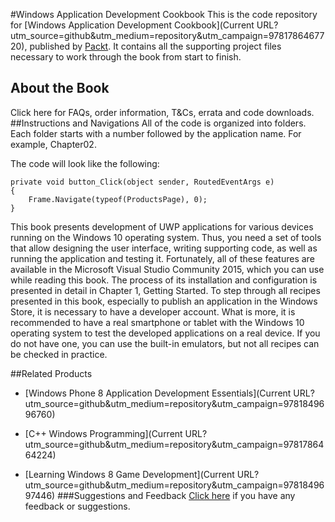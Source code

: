 #Windows Application Development Cookbook
This is the code repository for [Windows Application Development Cookbook](Current URL?utm_source=github&utm_medium=repository&utm_campaign=9781786467720), published by [Packt](www.packtpub.com). It contains all the supporting project files necessary to work through the book from start to finish.
## About the Book
Click here for FAQs, order information, T&Cs, errata and code downloads.
##Instructions and Navigations
All of the code is organized into folders. Each folder starts with a number followed by the application name. For example, Chapter02.



The code will look like the following:
```
private void button_Click(object sender, RoutedEventArgs e)
{
    Frame.Navigate(typeof(ProductsPage), 0);
}
```

This book presents development of UWP applications for various devices running on the Windows 10 operating system. Thus, you need a set of tools that allow designing the user interface, writing supporting code, as well as running the application and testing it. Fortunately, all of these features are available in the Microsoft Visual Studio Community 2015, which you can use while reading this book. The process of its installation and configuration is presented in detail in Chapter 1, Getting Started. 
To step through all recipes presented in this book, especially to publish an application in the Windows Store, it is necessary to have a developer account. What is more, it is recommended to have a real smartphone or tablet with the Windows 10 operating system to test the developed applications on a real device. If you do not have one, you can use the built-in emulators, but not all recipes can be checked in practice.

##Related Products
* [Windows Phone 8 Application Development Essentials](Current URL?utm_source=github&utm_medium=repository&utm_campaign=9781849696760)

* [C++ Windows Programming](Current URL?utm_source=github&utm_medium=repository&utm_campaign=9781786464224)

* [Learning Windows 8 Game Development](Current URL?utm_source=github&utm_medium=repository&utm_campaign=9781849697446)
###Suggestions and Feedback
[Click here](https://docs.google.com/forms/d/e/1FAIpQLSe5qwunkGf6PUvzPirPDtuy1Du5Rlzew23UBp2S-P3wB-GcwQ/viewform) if you have any feedback or suggestions.
